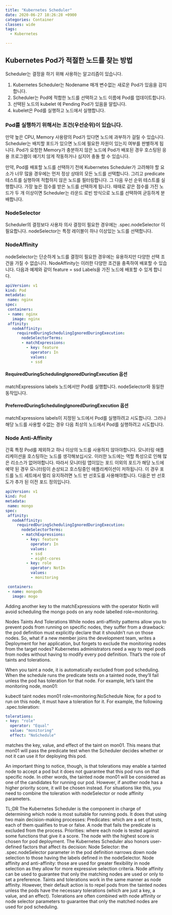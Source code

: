 ```yaml
---
title: "Kubernetes Scheduler"
date: 2020-06-27 18:26:28 +0900
categories: Container
classes: wide
tags:
  - Kubernetes

---
```

## Kubernetes Pod가 적절한 노드를 찾는 방법
Scheduler는 결정을 하기 위해 사용하는 알고리즘이 있습니다. 

1. Kubernetes Scheduler는 Nodename 매개 변수없는 새로운 Pod가 있음을 감지합니다. 
2. Scheduler는 Pod에 적합한 노드를 선택하고 노드 이름에 Pod를 업데이트합니다.
3. 선택된 노드의 kubelet 에 Pending Pod가 있음을 알립니다.
4. kubelet은 Pod를 실행하고 노드에서 실행합니다.

### Pod를 실행하기 위해서는 조건(우선순위)이 있습니다.
만약 높은 CPU, Memory 사용량의 Pod가 있다면 노드에 과부하가 걸릴 수 있습니다. 
Scheduler는 배치할 포드가 있으면 노드에 필요한 자원이 있는지 여부를 판별하게 됩니다.
Pod가 요청한 Memory가 충분하지 않은 노드에 Pod가 배포된 경우 호스팅된 응용 프로그램이 예기치 않게 작동하거나 심지어 충돌 할 수 있습니다.

만약, Pod를 배포할 노드를 선택하기 전에 Kubernetes Scheduler가 고려해야 할 요소가 너무 많을 경우에는 먼저 정상 상태의 모든 노드를 선택합니다.
그리고 predicate 테스트를 실행하여 적합하지 않은 노드를 필터링합니다. 그 다음 우선 순위 테스트를 실행합니다. 가장 높은 점수를 받은 노드를 선택하게 됩니다.
때때로 같은 점수를 가진 노드가 두 개 이상이면 Scheduler는 라운드 로빈 방식으로 노드를 선택하여 균등하게 분배합니다.


### NodeSelector
Scheduler의 결정보다 사용자 의사 결정이 필요한 경우에는  .spec.nodeSelector 이 필요합니다.
nodeSelector는 특정 레이블이 하나 이상있는 노드를 선택합니다. 

### NodeAffinity
nodeSelector는 단순하게 노드를 결정이 필요한 경우에는 유용하지만 다양한 선택 조건을 가질 수 없습니다. 
NodeAffinity는 이러한 다양한 조건을 충족하여 배포할 수 있습니다.
다음과 예제와 같이 feature = ssd Labels을 가진 노드에 배포할 수 있게 합니다.
```yaml
apiVersion: v1
kind: Pod
metadata:
 name: nginx
spec:
 containers:
 - name: nginx
   image: nginx
 affinity:
   nodeAffinity:
     requiredDuringSchedulingIgnoredDuringExecution:
       nodeSelectorTerms:
       - matchExpressions:
         - key: feature
           operator: In
           values:
           - ssd

```

#### RequiredDuringSchedulingIgnoredDuringExecution 옵션
matchExpressions labels 노드에서만 Pod를 실행합니다. nodeSelector와 동일한 동작입니다.

#### PreferredDuringSchedulingIgnoredDuringExecution 옵션
matchExpressions labels이 지정된 노드에서 Pod를 실행하려고 시도합니다. 
그러나 해당 노드를 사용할 수없는 경우 다음 최상의 노드에서 Pod를 실행하려고 시도합니다.


### Node Anti-Affinity
간혹 특정 Pod를 제외하고 하나 이상의 노드를 사용하지 않아야합니다. 모니터링 애플리케이션을 호스팅하는 노드를 생각해보십시오. 이러한 노드에는 역할 특성으로 인해 많은 리소스가 없어야합니다. 따라서 모니터링 앱이있는 포드 이외의 포드가 해당 노드에 예약 된 경우 모니터링이 손상되고 호스팅중인 애플리케이션이 저하됩니다. 이 경우 포드를 노드 세트에서 멀리 유지하려면 노드 반 선호도를 사용해야합니다. 다음은 반 선호도가 추가 된 이전 포드 정의입니다.

```yaml
apiVersion: v1
kind: Pod
metadata:
 name: mongo
spec:
 affinity:
   nodeAffinity:
     requiredDuringSchedulingIgnoredDuringExecution:
       nodeSelectorTerms:
       - matchExpressions:
         - key: feature
           operator: In
           values:
           - ssd
           - eight-cores
         - key: role
           operator: NotIn
           values:
           - monitoring

 containers:
 - name: mongodb
   image: mogo
```


Adding another key to the matchExpressions with the operator NotIn will avoid scheduling the mongo pods on any node labelled role=monitoring.

Nodes Taints And Tolerations
While nodes anti-affinity patterns allow you to prevent pods from running on specific nodes, they suffer from a drawback: the pod definition must explicitly declare that it shouldn’t run on those nodes. So, what if a new member joins the development team, writes a Deployment for her application, but forgets to exclude the monitoring nodes from the target nodes? Kubernetes administrators need a way to repel pods from nodes without having to modify every pod definition. That’s the role of taints and tolerations.

When you taint a node, it is automatically excluded from pod scheduling. When the schedule runs the predicate tests on a tainted node, they’ll fail unless the pod has toleration for that node. For example, let’s taint the monitoring node, mon01:

kubectl taint nodes mon01 role=monitoring:NoSchedule
Now, for a pod to run on this node, it must have a toleration for it. For example, the following .spec.toleration:

```yaml
tolerations:
- key: "role"
  operator: "Equal"
  value: "monitoring"
  effect: "NoSchedule"
```

matches the key, value, and effect of the taint on mon01. This means that mon01 will pass the predicate test when the Scheduler decides whether or not it can use it for deploying this pod.

An important thing to notice, though, is that tolerations may enable a tainted node to accept a pod but it does not guarantee that this pod runs on that specific node. In other words, the tainted node mon01 will be considered as one of the candidates for running our pod. However, if another node has a higher priority score, it will be chosen instead. For situations like this, you need to combine the toleration with nodeSelector or node affinity parameters.

TL;DR
The Kubernetes Scheduler is the component in charge of determining which node is most suitable for running pods.
It does that using two main decision-making processes:
Predicates: which are a set of tests, each of them qualifies to true or false. A node that fails the predicate is excluded from the process.
Priorities: where each node is tested against some functions that give it a score. The node with the highest score is chosen for pod deployment.
The Kubernetes Scheduler also honors user-defined factors that affect its decision:
Node Selector: the .spec.nodeSelector parameter in the pod definition narrows down node selection to those having the labels defined in the nodeSelector.
Node affinity and anti-affinity: those are used for greater flexibility in node selection as they allow for more expressive selection criteria. Node affinity can be used to guarantee that only the matching nodes are used or only to set a preference.
Taints and tolerations work in the same manner as node affinity. However, their default action is to repel pods from the tainted nodes unless the pods have the necessary tolerations (which are just a key, a value, and an effect). Tolerations are often combined with node affinity or node selector parameters to guarantee that only the matched nodes are used for pod scheduling.
